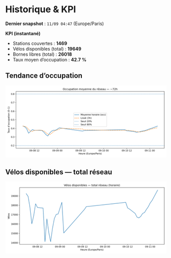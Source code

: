 # Historique & KPI

**Dernier snapshot** : `11/09 04:47` (Europe/Paris)

**KPI (instantané)**

- Stations couvertes : **1469**
- Vélos disponibles (total) : **19649**
- Bornes libres (total) : **26018**
- Taux moyen d’occupation : **42.7 %**

## Tendance d’occupation

![Mean occupancy](assets/figs/occupancy_last72h.png)

## Vélos disponibles — total réseau

![Bikes total](assets/figs/bikes_total_last72h.png)
